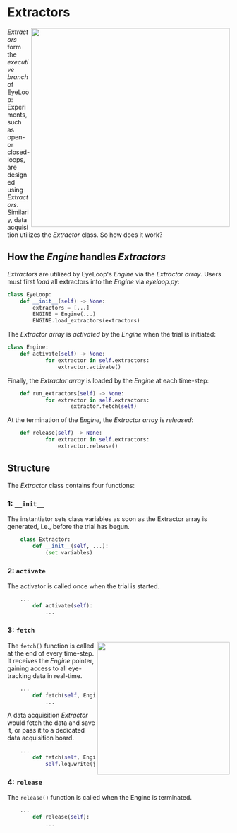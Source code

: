 # Extractors #

<p align="right">
    <img src="https://github.com/simonarvin/eyeloop/blob/master/misc/imgs/extractor_overview.svg?raw=true" align="right" width = "450">
  </p>

*Extractors* form the *executive branch* of EyeLoop: Experiments, such as open- or closed-loops, are designed using *Extractors*. Similarly, data acquisition utilizes the *Extractor* class. So how does it work?

## How the *Engine* handles *Extractors* ##

*Extractors* are utilized by EyeLoop's *Engine* via the *Extractor array*. Users must first *load* all extractors into the *Engine* via *eyeloop.py*:
```python
class EyeLoop:
    def __init__(self) -> None:
        extractors = [...]
        ENGINE = Engine(...)
        ENGINE.load_extractors(extractors)
```

The *Extractor array* is *activated* by the *Engine* when the trial is initiated:
```python
class Engine:
    def activate(self) -> None:
            for extractor in self.extractors:
                extractor.activate()
```

Finally, the *Extractor array* is loaded by the *Engine* at each time-step:
```python
    def run_extractors(self) -> None:
            for extractor in self.extractors:
                    extractor.fetch(self)
```

At the termination of the *Engine*, the *Extractor array* is *released*:
```python
    def release(self) -> None:
            for extractor in self.extractors:
                extractor.release()
```

## Structure ##
The *Extractor* class contains four functions:
### 1: ```__init__``` ###

The instantiator sets class variables as soon as the Extractor array is generated, i.e., before the trial has begun.
```python
    class Extractor:
        def __init__(self, ...):
            (set variables)
```

### 2: ```activate``` ###

The activator is called once when the trial is started.
```python
    ...
        def activate(self):
            ...
```

### 3: ```fetch``` ###

<p align="right">
    <img src="https://github.com/simonarvin/eyeloop/blob/in-progress/misc/imgs/extractor_scheme.svg?raw=true" align="right" width = "300">
  </p>
  
The ```fetch()``` function is called at the end of every time-step. It receives the *Engine* pointer, gaining access to all eye-tracking data in real-time. 
```python
    ...
        def fetch(self, Engine):
            ...
```

A data acquisition *Extractor* would fetch the data and save it, or pass it to a dedicated data acquisition board.
```python
    ...
        def fetch(self, Engine):
            self.log.write(json.dumps(Engine.dataout) + "\n")
```

### 4: ```release``` ###

The ```release()``` function is called when the Engine is terminated.
```python
    ...
        def release(self):
            ...
```
